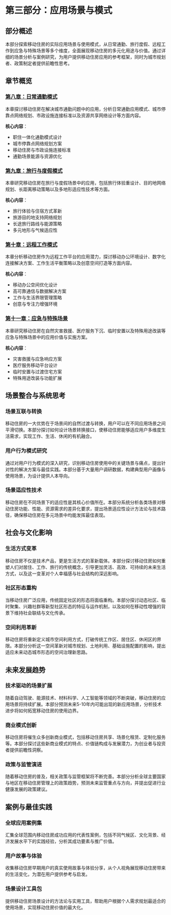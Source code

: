 # 第三部分：应用场景与模式

## 部分概述

本部分探索移动住房的实际应用场景与使用模式，从日常通勤、旅行度假、远程工作到应急与特殊场景等多个维度，全面展现移动住房的多元化用途与价值。通过详细的场景分析与案例研究，为用户提供移动住房应用的参考框架，同时为城市规划者、政策制定者提供前瞻性思考。

## 章节概览

### [第八章：日常通勤模式](./ch08-日常通勤/README.md)

本章探讨移动住房在解决城市通勤问题中的应用，分析日常通勤应用模式、城市停靠点网络规划、市政设施连接标准以及资源共享网络设计等方面内容。

**核心内容**：
- 职住一体化通勤模式设计
- 城市停靠点网络规划方案
- 移动住房与市政设施连接标准
- 通勤场景能源与资源优化

### [第九章：旅行与度假模式](./ch09-旅行度假/README.md)

本章研究移动住房在旅行与度假场景中的应用，包括旅行体验重设计、目的地网络规划、长距离移动策略以及多地形适应性技术等方面。

**核心内容**：
- 旅行体验与住宿方式革新
- 旅游目的地支持网络规划
- 长途旅行路线与能源策略
- 多元地形与气候适应性

### [第十章：远程工作模式](./ch10-远程工作/README.md)

本章分析移动住房作为远程工作平台的应用潜力，探讨移动办公环境设计、数字化连接解决方案、工作生活平衡策略以及创意空间打造等方面内容。

**核心内容**：
- 移动办公空间优化设计
- 高可靠通信与数据解决方案
- 工作与生活界限管理策略
- 创意与专注力增强环境

### [第十一章：应急与特殊场景](./ch11-应急场景/README.md)

本章研究移动住房在自然灾害救援、医疗服务下沉、临时安置以及特殊用途改装等应急与特殊场景中的应用价值与实施方案。

**核心内容**：
- 灾害救援与应急响应方案
- 医疗服务移动平台设计
- 临时安置与过渡住宅方案
- 特殊用途改装与功能扩展

## 场景整合与系统思考

### 场景互联与转换
移动住房的一大优势在于场景间的自然过渡与转换，用户可以在不同应用场景之间平滑切换。本部分探讨如何设计场景转换接口，使移动住房能够适应用户多维度生活需求，实现工作、生活、休闲的有机融合。

### 用户行为模式研究
通过对用户行为模式的深入研究，识别移动住房使用中的关键场景与痛点，提出针对性的解决方案与最佳实践。本部分基于大量用户调研数据，构建典型用户画像与使用场景，为设计提供人本导向。

### 场景适应性技术
移动住房在不同场景下的适应性是其核心价值所在。本部分系统分析各类场景对移动住房功能、性能、资源需求的差异化要求，提出场景适应性设计方法论与技术路径，确保移动住房在多元场景中均能发挥最佳表现。

## 社会与文化影响

### 生活方式变革
移动住房不仅是技术产品，更是生活方式的革新载体。本部分探讨移动住房如何重塑人们对居住、工作、旅行的传统概念，引导更加灵活、高效、可持续的未来生活方式，以及这一变革对个人幸福感与社会结构的深远影响。

### 社区形态重构
当移动住房广泛应用，传统固定社区的形态将面临重构。本部分探讨动态社区、临时聚集、兴趣社群等新型社区形态的特征与运作机制，以及如何在移动性增强的背景下维持社会联结与文化传承。

### 空间利用革新
移动住房将重新定义城市空间利用方式，打破传统工作区、居住区、休闲区的界限。本部分分析这一空间革新对城市规划、土地利用、基础设施配置的影响，提出适应未来动态城市形态的空间治理新思路。

## 未来发展趋势

### 技术驱动的场景扩展
随着自动驾驶、能源技术、材料科学、人工智能等领域的不断突破，移动住房的应用场景将持续扩展。本部分预测未来5-10年内可能出现的新应用场景，分析技术进步将如何拓宽移动住房的使用边界。

### 商业模式创新
移动住房将催生众多创新商业模式，包括移动住房共享、场景化租赁、定制化服务等。本部分探讨这些新商业模式的特点、价值链构成与发展潜力，为创业者与投资者提供前瞻性洞察。

### 政策与监管演进
随着移动住房的普及，相关政策与监管框架将不断完善。本部分分析全球主要国家与地区在移动住房管理上的政策趋势，预测未来监管重点与方向，并提出促进行业健康发展的政策建议。

## 案例与最佳实践

### 全球应用案例集
汇集全球范围内移动住房成功应用的代表性案例，包括不同气候区、文化背景、经济发展水平下的实践经验，分析其成功要素与推广价值。

### 用户故事与体验
收集移动住房早期用户的真实使用故事与体验分享，从个人视角展现移动住房带来的生活变化，为潜在用户提供参考与启发。

### 场景设计工具包
提供移动住房场景设计的方法论与实用工具，帮助用户根据个人需求规划最适合的使用场景，实现移动住房价值的最大化。 
